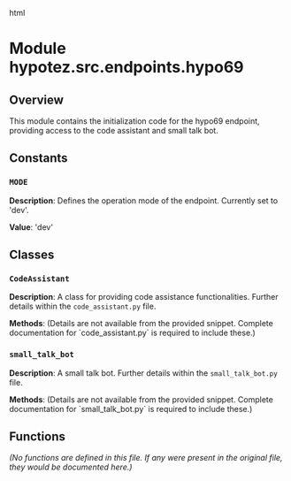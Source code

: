 html
<h1>Module hypotez.src.endpoints.hypo69</h1>

<h2>Overview</h2>
<p>This module contains the initialization code for the hypo69 endpoint, providing access to the code assistant and small talk bot.</p>

<h2>Constants</h2>

<h3><code>MODE</code></h3>

<p><strong>Description</strong>: Defines the operation mode of the endpoint. Currently set to 'dev'.</p>

<p><strong>Value</strong>: 'dev'</p>


<h2>Classes</h2>

<h3><code>CodeAssistant</code></h3>

<p><strong>Description</strong>:  A class for providing code assistance functionalities. Further details within the <code>code_assistant.py</code> file.</p>

<p><strong>Methods</strong>:  (Details are not available from the provided snippet.  Complete documentation for `code_assistant.py` is required to include these.)</p>


<h3><code>small_talk_bot</code></h3>

<p><strong>Description</strong>:  A small talk bot. Further details within the <code>small_talk_bot.py</code> file.</p>

<p><strong>Methods</strong>: (Details are not available from the provided snippet.  Complete documentation for `small_talk_bot.py` is required to include these.)</p>

<h2>Functions</h2>

<p><em>(No functions are defined in this file.  If any were present in the original file, they would be documented here.)</em></p>


<!-- Table of Contents (Generated dynamically from the complete module information) -->
<div id="toc">
  <ul>
    <!-- TOC links will be populated below based on complete module content -->
  </ul>
</div>